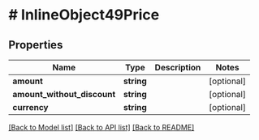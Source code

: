 # # InlineObject49Price

## Properties

Name | Type | Description | Notes
------------ | ------------- | ------------- | -------------
**amount** | **string** |  | [optional]
**amount_without_discount** | **string** |  | [optional]
**currency** | **string** |  | [optional]

[[Back to Model list]](../../README.md#models) [[Back to API list]](../../README.md#endpoints) [[Back to README]](../../README.md)
